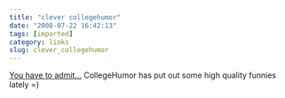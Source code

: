 ```yaml
---
title: "clever collegehumor"
date: "2008-07-22 16:42:13"
tags: [imported]
category: links
slug: clever_collegehumor
---
```

	
<a href="http://www.collegehumor.com/video:1823766">You have to admit...</a>  CollegeHumor has put out some high quality funnies lately =)
